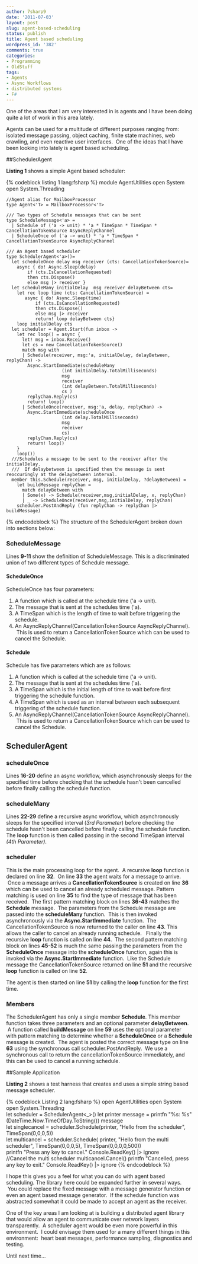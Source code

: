 ```yaml
---
author: 7sharp9
date: '2011-07-03'
layout: post
slug: agent-based-scheduling
status: publish
title: Agent based scheduling
wordpress_id: '382'
comments: true
categories:
- Programming
- OldStuff
tags:
- Agents
- Async Workflows
- distributed systems
- F#
---
```


One of the areas that I am very interested in is agents and I have been doing
quite a lot of work in this area lately.

Agents can be used for a multitude of different purposes ranging from:
isolated message passing, object caching, finite state machines, web crawling,
and even reactive user interfaces.  One of the ideas that I have been looking
into lately is agent based scheduling.<!-- more -->

##SchedulerAgent

****Listing 1**** shows a simple Agent based scheduler:

{% codeblock listing 1 lang:fsharp %}
    module AgentUtilities
    open System
    open System.Threading 
 
    //Agent alias for MailboxProcessor
    type Agent<'T> = MailboxProcessor<'T> 
 
    /// Two types of Schedule messages that can be sent
    type ScheduleMessage<'a> =
      | Schedule of ('a -> unit) * 'a * TimeSpan * TimeSpan * CancellationTokenSource AsyncReplyChannel
      | ScheduleOnce of ('a -> unit) * 'a * TimeSpan * CancellationTokenSource AsyncReplyChannel
  
    /// An Agent based scheduler
    type SchedulerAgent<'a>()=   
      let scheduleOnce delay msg receiver (cts: CancellationTokenSource)=
        async { do! Async.Sleep(delay)
            if (cts.IsCancellationRequested)
            then cts.Dispose()
            else msg |> receiver }  
      let scheduleMany initialDelay  msg receiver delayBetween cts=
        let rec loop time (cts: CancellationTokenSource) =
           async { do! Async.Sleep(time)
               if (cts.IsCancellationRequested)
               then cts.Dispose()
               else msg |> receiver
               return! loop delayBetween cts}
        loop initialDelay cts  
      let scheduler = Agent.Start(fun inbox ->
        let rec loop() = async {
          let! msg = inbox.Receive()
          let cs = new CancellationTokenSource()
          match msg with
          | Schedule(receiver, msg:'a, initialDelay, delayBetween, replyChan) ->
            Async.StartImmediate(scheduleMany
                         (int initialDelay.TotalMilliseconds)
                         msg
                         receiver
                         (int delayBetween.TotalMilliseconds)
                         cs )
            replyChan.Reply(cs)
            return! loop()
          | ScheduleOnce(receiver, msg:'a, delay, replyChan) ->
            Async.StartImmediate(scheduleOnce
                         (int delay.TotalMilliseconds)
                         msg
                         receiver
                         cs)
            replyChan.Reply(cs)
            return! loop()
        }
        loop())  
      ///Schedules a message to be sent to the receiver after the initialDelay.
      ///  If delaybetween is specified then the message is sent reoccuringly at the delaybetween interval.
      member this.Schedule(receiver, msg, initialDelay, ?delayBetween) =
        let buildMessage replyChan =
          match delayBetween with
          | Some(x) -> Schedule(receiver,msg,initialDelay, x, replyChan)
          | _ -> ScheduleOnce(receiver,msg,initialDelay, replyChan)
        scheduler.PostAndReply (fun replyChan -> replyChan |> buildMessage)
{% endcodeblock %}
The structure of the SchedulerAgent broken down into sections below:

### ScheduleMessage

Lines **9-11** show the definition of ScheduleMessage.  This is a discriminated
union of two different types of Schedule message.

#### ScheduleOnce

ScheduleOnce has four parameters: 

  1. A function which is called at the schedule time ('a -> unit).
  2. The message that is sent at the schedules time ('a).
  3. A TimeSpan which is the length of time to wait before triggering the schedule.
  4. An AsyncReplyChannel<CancellationTokenSource>(CancellationTokenSource AsyncReplyChannel).  This is used to return a CancellationTokenSource which can be used to cancel the Schedule.

#### Schedule

Schedule has five parameters which are as follows:

  1. A function which is called at the schedule time ('a -> unit).
  2. The message that is sent at the schedules time ('a).
  3. A TimeSpan which is the initial length of time to wait before first triggering the schedule function.
  4. A TimeSpan which is used as an interval between each subsequent triggering of the schedule function.
  5. An AsyncReplyChannel<CancellationTokenSource>(CancellationTokenSource AsyncReplyChannel).  This is used to return a CancellationTokenSource which can be used to cancel the Schedule.

## SchedulerAgent

### scheduleOnce

Lines **16-20** define an async workflow, which asynchronously sleeps for the specified time before checking that the schedule hasn't been cancelled before finally calling the schedule function. 

### scheduleMany

Lines **22-29** define a recursive async workflow, which asynchronously sleeps for the specified interval (_3rd Parameter_) before checking the schedule hasn't been cancelled before finally calling the schedule function. The **loop** function is then called passing in the second TimeSpan interval _(4th Parameter)_. 

### scheduler

This is the main processing loop for the agent.  A recursive **loop** function
is declared on line **32**.  On line **33** the agent waits for a message
to arrive.  Once a message arrives a **CancellationTokenSource** is created on
line **36** which can be used to cancel an already scheduled message.
Pattern matching is used on line **35** to find the type of message that has
been received.  The first pattern matching block on lines **36-43** matches
the **Schedule** message.  The parameters from the Schedule message are passed
into the **scheduleMany** function.  This is then invoked asynchronously via
the **Async.StartImmediate** function.  The CancellationTokenSource is now
returned to the caller on line **43**. This allows the caller to cancel an
already running schedule.   Finally the recursive **loop** function is called
on line **44**.  The second pattern matching block on lines **45-52** is much
the same passing the parameters from the **ScheduleOnce** message into the
**scheduleOnce** function, again this is invoked via the
**Async.StartImmediate** function.  Like the Schedule message the
CancellationTokenSource returned on line **51** and the recursive **loop**
function is called on line **52**.

The agent is then started on line **51** by calling the **loop** function for the first time.

### Members

The SchedulerAgent has only a single member **Schedule**.  This member
function takes three parameters and an optional parameter **delayBetween**.  A
function called **buildMessage** on line **59** uses the optional parameter
with pattern matching to determine whether a **ScheduleOnce** or a
**Schedule** message is created.  The agent is posted the correct message type
on line **63** using the synchronous call scheduler.PostAndReply.  We use a
synchronous call to return the cancellationTokenSource immediately, and this
can be used to cancel a running schedule.

  
##Sample Application

**Listing 2** shows a test harness that creates and uses a simple string based message scheduler.

{% codeblock Listing 2 lang:fsharp %}
    open AgentUtilities
    open System
    open System.Threading  
    let scheduler = SchedulerAgent<_>()
    let printer message =
      printfn "%s: %s" (DateTime.Now.TimeOfDay.ToString()) message  
    let singlecancel = scheduler.Schedule(printer,
                        "Hello from the scheduler",
                        TimeSpan(0,0,0,5))  
    let multicancel = scheduler.Schedule( printer,
                        "Hello from the multi scheduler",
                        TimeSpan(0,0,0,5),
                        TimeSpan(0,0,0,0,500))  
    printfn "Press any key to cancel."
    Console.ReadKey() |> ignore  
    //Cancel the multi scheduler
    multicancel.Cancel()
    printfn "Cancelled, press any key to exit."
    Console.ReadKey() |> ignore
{% endcodeblock %}

I hope this gives you a feel for what you can do with agent based scheduling.
The library here could be expanded further in several ways.  You could replace
the fixed message with a message generator function or even an agent based
message generator.  If the schedule function was abstracted somewhat it could
be made to accept an agent as the receiver.

One of the key areas I am looking at is building a distributed agent library
that would allow an agent to communicate over network layers transparently.  A
scheduler agent would be even more powerful in this environment.  I could
envisage them used for a many different things in this environment:  heart
beat messages, performance sampling, diagnostics and testing.

Until next time...